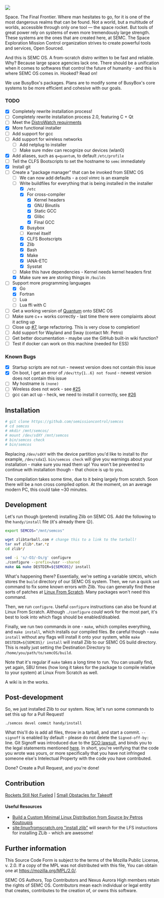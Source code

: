 <img src="https://semissioncontrol.github.io/assets/logo/SEMC%20Logo%20Wide.png"/>

Space. The Final Frontier. Where man hesitates to go, for it is one of the most dangerous realms that can be found. Not a world, but a multitude of worlds, accessible through only one tool — the space rocket. But tools of great power rely on systems of even more tremendously large strength. These systems are the ones that are created here, at SEMC. The Space Exploration Mission Control organization strives to create powerful tools and services, Open Sourced.

And this is SEMC OS. A from-scratch distro written to be fast and reliable. Why? Because large space agencies lack one. There should be a unification when it comes to softwares that control the future of humanity - and this is where SEMC OS comes in. Hooked? Read on!

We use BusyBox's packages. Plans are to modify some of BusyBox's core systems to be more efficient and cohesive with our goals. 

### TODO

 - [x] Completely rewrite installation process!
 - [ ] Completely rewrite installation process 2.0, featuring C + Qt
 - [ ] Meet the [DistroWatch requirments](https://distrowatch.com/dwres.php?resource=submit)
 - [x] More functional installer
 - [ ] Add support for gcc
 - [ ] Add support for wireless networks
   - [ ] Add netplug to installer
   - [ ] Make sure mdev can recognize our devices (wlan0)
 - [x] Add aliases, such as `q=quantum`, to default `/etc/profile`
 - [ ] Tell the CLFS Bootscripts to set the hostname to `semc` immediately
 - [x] Install git
 - [ ] Create a "package manager" that can be invoked from SEMC OS
   - [ ] We can now add defaults - a cool vimrc is an example
   - [ ] Write buildfiles for everything that is being installed in the installer
     - [x] `/etc`
     - [x] For cross-compiler
       - [x] Kernel headers
       - [x] GNU Binutils
       - [x] Static GCC
       - [x] Glibc
       - [x] Final GCC
     - [x] Busybox
     - [ ] Kernel itself
     - [x] CLFS Bootscripts
     - [x] Zlib
     - [x] Bash
     - [x] Make
     - [x] IANA-ETC
     - [x] Sysstat
   - [ ] Make this have dependencies - Kernel needs kernel headers first
   - [x] Make sure we are storing things in `/builds`
 - [ ] Support more programming languages
   - [x] Go
   - [x] Fortran
   - [ ] Lua
   - [ ] Lua ffi with C
 - [ ] Get a working version of [Quantum](http://github.com/quantum-package-manager/) onto SEMC OS
 - [ ] Make sure c++ works correctly - last time there were complaints about it acting up
 - [ ] Close up [#7](https://github.com/semissioncontrol/semcos/issues/7), large refactoring. This is very close to completion!
 - [ ] Add support for Wayland and Sway (contact Mr. Petro)
 - [ ] Get better documentation - maybe use the GitHub built-in wiki function?
 - [ ] Test if docker can work on this machine (needed for ESS)

### Known Bugs

 - [x] Startup scripts are not run - newest version does not contain this issue
 - [x] On boot, I get an error of `/dev/tty{1..6} not found` - newest version does not contain this issue
 - [ ] My hostname is `(none)`
 - [ ] Wireless does not work - see [#25](https://github.com/semissioncontrol/semcos/issues/25)
 - [ ] gcc can act up - heck, we need to install it correctly, see [#26](https://github.com/semissioncontrol/semcos/issues/26)

## Installation

```bash
# git clone https://github.com/semissioncontrol/semcos
# cd semcos
# mkdir /mnt/semcos/
# mount /dev/sdXY /mnt/semcos
# bin/semcos check
# bin/semcos
```

Replacing `/dev/sdXY` with the device partition you'd like to install to (for example, `/dev/sda1`). `bin/semcos check` will give you warnings about your installation - make sure you read them up! You won't be prevented to continue with installation though - that choice is up to you. 

The compilation takes some time, due to it being largely from scratch. Soon there will be a non cross compiled option. At the moment, on an average modern PC, this could take ~30 minutes. 

## Development

Let's run though (pretend) installing Zlib on SEMC OS. Add the following to the `handy/install` file (it's already there :wink:). 

```sh
export SEMCOS="/mnt/semcos"

wget zlibtarball.com # change this to a link to the tarball!
tar xvf zlib*.tar.*z
cd zlib*/

sed -i 's/-O3/-Os/g' configure
./configure --prefix=/usr --shared
make && make DESTDIR=${SEMCOS}/ install
```

What's happening there? Essentially, we're setting a variable `SEMCOS`, which stores the `build` directory of our SEMC OS system. Then, we run a quick `sed` command to fix some known errors with Zlib. You can generally find these sorts of patches at [Linux From Scratch](http://www.linuxfromscratch.org/lfs/view/stable/). Many packages won't need this command.

Then, we run `configure`. Useful `configure` instructions can also be found at Linux From Scratch. Although `./configure` *could* work for the most part, it's best to look into which flags should be enabled/disabled. 

Finally, we run two commands in one - `make`, which compiles everything, and `make install`, which installs our compiled files. Be careful though - `make install` without any flags will install it onto your system, while `make DESTDIR=${SEMCOS}/ install` will install Zlib to our SEMC OS build directory. This is really just setting the Destination Directory to `/home/you/path/to/semcOS/build`. 

Note that it's regular if `make` takes a long time to run. You can usually find, yet again, SBU times (how long it takes for the package to compile relative to your system) at Linux From Scratch as well. 

A wiki is in the works.

## Post-development

So, we just installed Zlib to our system. Now, let's run some commands to set this up for a Pull Request!

```
./semcos devel commit handy/install
```

What this'll do is add all files, throw in a tarball, and start a commit. `--signoff` is enabled by default - please do not delete the `Signed-off-by: ` line. Git Signoff was introduced due to the [SCO lawsuit](http://en.wikipedia.org/wiki/SCO_v._IBM), and binds you to the legal statements mentioned [here](https://developercertificate.org/). In short, you're verifying that the code you wrote was yours, or more specifically that you have not infringed someone else's Intelectual Property with the code you have contributed. 

Done? Create a Pull Request, and you're done!

## Contribution

[Rockets Still Not Fueled](https://github.com/semissioncontrol/semcOS/search?utf8=%E2%9C%93&q=TODO) | [Small Obstacles for Takeoff](https://github.com/semissioncontrol/semcOS/issues?q=is%3Aopen+is%3Aissue+label%3A%22Good+First+Issue%22)

#### Useful Resources

 - [Build a Custom Minimal Linux Distribution from Source by Petros Koutoupis](https://www.linuxjournal.com/content/diy-build-custom-minimal-linux-distribution-source)
 - [site:linuxfromscratch.org "install zlib"](http://google.com/search?q=site:linuxfromscratch.org%20%22install%20zlib%22) will search for the LFS instuctions for installing ZLib - which are awesome!

## Further information

This Source Code Form is subject to the terms of the Mozilla Public
License, v. 2.0. If a copy of the MPL was not distributed with this
file, You can obtain one at https://mozilla.org/MPL/2.0/.

SEMC OS Authors, Top Contributors and Nexus Aurora High members retain the rights of SEMC OS. Contributors mean each individual or legal entity that creates, contributes to the creation of, or owns this software.
